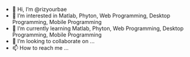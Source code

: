 - 👋 Hi, I’m @rizyourbae
- 👀 I’m interested in Matlab, Phyton, Web Programming, Desktop Programming, Mobile Programming
- 🌱 I’m currently learning Matlab, Phyton, Web Programming, Desktop Programming, Mobile Programming
- 💞️ I’m looking to collaborate on ...
- 📫 How to reach me ...

<!---
rizyourbae/rizyourbae is a ✨ special ✨ repository because its `README.md` (this file) appears on your GitHub profile.
You can click the Preview link to take a look at your changes.
--->
